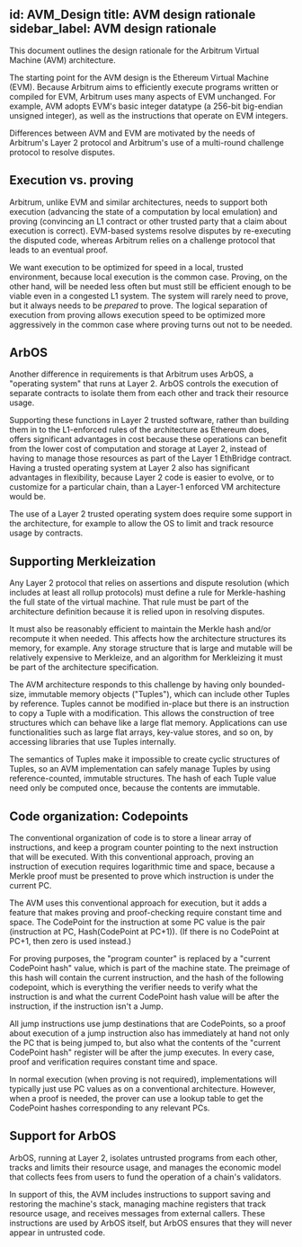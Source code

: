 
id: AVM_Design
title: AVM design rationale
sidebar_label: AVM design rationale
---

This document outlines the design rationale for the Arbitrum Virtual Machine (AVM) architecture.

The starting point for the AVM design is the Ethereum Virtual Machine (EVM). Because Arbitrum aims to efficiently execute programs written or compiled for EVM, Arbitrum uses many aspects of EVM unchanged. For example, AVM adopts EVM's basic integer datatype (a 256-bit big-endian unsigned integer), as well as the instructions that operate on EVM integers.

Differences between AVM and EVM are motivated by the needs of Arbitrum's Layer 2 protocol and Arbitrum's use of a multi-round challenge protocol to resolve disputes.

## Execution vs. proving

Arbitrum, unlike EVM and similar architectures, needs to support both execution (advancing the state of a computation by local emulation) and proving (convincing an L1 contract or other trusted party that a claim about execution is correct). EVM-based systems resolve disputes by re-executing the disputed code, whereas Arbitrum relies on a challenge protocol that leads to an eventual proof.

We want execution to be optimized for speed in a local, trusted environment, because local execution is the common case. Proving, on the other hand, will be needed less often but must still be efficient enough to be viable even in a congested L1 system. The system will rarely need to prove, but it always needs to be _prepared_ to prove. The logical separation of execution from proving allows execution speed to be optimized more aggressively in the common case where proving turns out not to be needed.

## ArbOS

Another difference in requirements is that Arbitrum uses ArbOS, a "operating system" that runs at Layer 2. ArbOS controls the execution of separate contracts to isolate them from each other and track their resource usage.

Supporting these functions in Layer 2 trusted software, rather than building them in to the L1-enforced rules of the architecture as Ethereum does, offers significant advantages in cost because these operations can benefit from the lower cost of computation and storage at Layer 2, instead of having to manage those resources as part of the Layer 1 EthBridge contract. Having a trusted operating system at Layer 2 also has significant advantages in flexibility, because Layer 2 code is easier to evolve, or to customize for a particular chain, than a Layer-1 enforced VM architecture would be.

The use of a Layer 2 trusted operating system does require some support in the architecture, for example to allow the OS to limit and track resource usage by contracts.

## Supporting Merkleization

Any Layer 2 protocol that relies on assertions and dispute resolution (which includes at least all rollup protocols) must define a rule for Merkle-hashing the full state of the virtual machine. That rule must be part of the architecture definition because it is relied upon in resolving disputes.

It must also be reasonably efficient to maintain the Merkle hash and/or recompute it when needed. This affects how the architecture structures its memory, for example. Any storage structure that is large and mutable will be relatively expensive to Merkleize, and an algorithm for Merkleizing it must be part of the architecture specification.

The AVM architecture responds to this challenge by having only bounded-size, immutable memory objects ("Tuples"), which can include other Tuples by reference. Tuples cannot be modified in-place but there is an instruction to copy a Tuple with a modification. This allows the construction of tree structures which can behave like a large flat memory. Applications can use functionalities such as large flat arrays, key-value stores, and so on, by accessing libraries that use Tuples internally.

The semantics of Tuples make it impossible to create cyclic structures of Tuples, so an AVM implementation can safely manage Tuples by using reference-counted, immutable structures. The hash of each Tuple value need only be computed once, because the contents are immutable.

## Code organization: Codepoints

The conventional organization of code is to store a linear array of instructions, and keep a program counter pointing to the next instruction that will be executed. With this conventional approach, proving an instruction of execution requires logarithmic time and space, because a Merkle proof must be presented to prove which instruction is under the current PC.

The AVM uses this conventional approach for execution, but it adds a feature that makes proving and proof-checking require constant time and space. The CodePoint for the instruction at some PC value is the pair (instruction at PC, Hash(CodePoint at PC+1)). (If there is no CodePoint at PC+1, then zero is used instead.)

For proving purposes, the "program counter" is replaced by a "current CodePoint hash" value, which is part of the machine state. The preimage of this hash will contain the current instruction, and the hash of the following codepoint, which is everything the verifier needs to verify what the instruction is and what the current CodePoint hash value will be after the instruction, if the instruction isn't a Jump.

All jump instructions use jump destinations that are CodePoints, so a proof about execution of a jump instruction also has immediately at hand not only the PC that is being jumped to, but also what the contents of the "current CodePoint hash" register will be after the jump executes. In every case, proof and verification requires constant time and space.

In normal execution (when proving is not required), implementations will typically just use PC values as on a conventional architecture. However, when a proof is needed, the prover can use a lookup table to get the CodePoint hashes corresponding to any relevant PCs.

## Support for ArbOS

ArbOS, running at Layer 2, isolates untrusted programs from each other, tracks and limits their resource usage, and manages the economic model that collects fees from users to fund the operation of a chain's validators.

In support of this, the AVM includes instructions to support saving and restoring the machine's stack, managing machine registers that track resource usage, and receives messages from external callers. These instructions are used by ArbOS itself, but ArbOS ensures that they will never appear in untrusted code.

